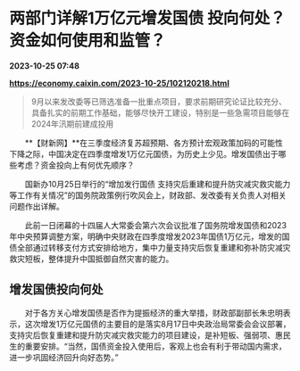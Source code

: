 # 两部门详解1万亿元增发国债 投向何处？资金如何使用和监管？

**2023-10-25 07:48**

**https://economy.caixin.com/2023-10-25/102120218.html**

> 9月以来发改委等已筛选准备一批重点项目，要求前期研究论证比较充分、具备扎实的前期工作基础，能够尽快开工建设，特别是一些急需项目能够在2024年汛期前建成投用

  

　　**【财新网】**在三季度经济复苏超预期、各方预计宏观政策加码的可能性下降之际，中国决定在四季度增发1万亿元国债，为历史上少见。增发国债出于哪些考虑？资金投向上有何优先顺序？

　　国新办10月25日举行的“增加发行国债 支持灾后重建和提升防灾减灾救灾能力等工作有关情况”的国务院政策例行吹风会上，财政部、发改委有关负责人对相关问题作出详解。

　　此前一日闭幕的十四届人大常委会第六次会议批准了国务院增发国债和2023年中央预算调整方案，明确中央财政在四季度增发2023年国债1万亿元，增发的国债全部通过转移支付方式安排给地方，集中力量支持灾后恢复重建和弥补防灾减灾救灾短板，整体提升中国抵御自然灾害的能力。

增发国债投向何处
--------

　　对于各方关心增发国债是否作为提振经济的重大举措，财政部副部长朱忠明表示，这次增发1万亿元国债的主要目的是落实8月17日中央政治局常委会会议部署，支持灾后恢复重建和提升防灾减灾救灾能力的项目建设，是补短板、强弱项、惠民生的重要安排。“当然，国债资金投入使用后，客观上也会有利于带动国内需求，进一步巩固经济回升向好态势。”